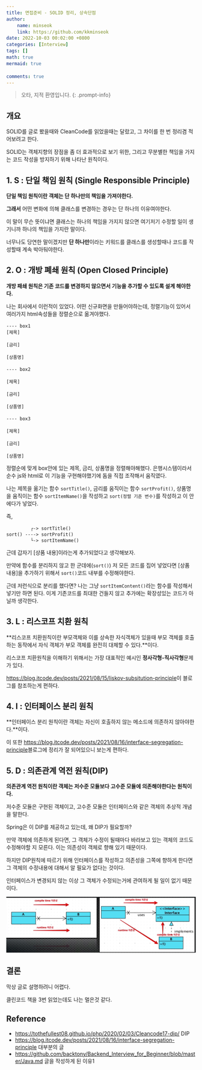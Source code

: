 ```yaml
---
title: 면접준비 - SOLID 정리, 상속단점
author: 
    name: minseok
    link: https://github.com/kkminseok
date: 2022-10-03 00:02:00 +0800
categories: [Interview]
tags: []
math: true
mermaid: true

comments: true
---
```


> 오타, 지적 환영입니다.
{: .prompt-info}

## 개요

SOLID를 글로 봤을때와 CleanCode를 읽었을때는 달랐고, 그 차이를 한 번 정리겸 적어보려고 한다.

SOLID는 객체지향의 장점을 좀 더 효과적으로 보기 위한, 그리고 무분별한 책임을 가지는 코드 작성을 방지하기 위해 나타난 원칙이다.

## 1. S : 단일 책임 원칙 (Single Responsible Principle)

**단일 책임 원칙이란 객체는 단 하나만의 책임을 가져야한다.**

**그래서** 어떤 변화에 의해 클래스를 변경하는 경우는 단 하나의 이유여야한다.

이 말이 무슨 뜻이냐면 클래스는 하나의 책임을 가지지 않으면 여기저기 수정할 일이 생기니까 하나의 책임을 가지란 말이다.

너무나도 당연한 말이겠지만 **단 하나만**이라는 키워드를 클래스를 생성할때나 코드를 작성할때 계속 박아둬야한다.

## 2. O : 개방 폐쇄 원칙 (Open Closed Principle)

**개방 패쇄 원칙은 기존 코드를 변경하지 않으면서 기능을 추가할 수 있도록 설계 해야한다.**

나는 회사에서 이런적이 있었다. 어떤 신규화면을 만들어야하는데, 정렬기능이 있어서 여러가지 html속성들을 정렬순으로 옮겨야했다.

```text
---- box1
[제목]

[금리]

[상품명]

---- box2

[제목]

[금리]

[상품명]

---- box3

[제목]

[금리]

[상품명]

```

정렬순에 맞게 box안에 있는 제목, 금리, 상품명을 정렬해야해했다. 은행시스템이라서 순수 js와 html로 이 기능을 구현해야했기에 돔을 직접 조작해서 움직였다.

나는 제목을 옮기는 함수 `sortTitle()`, 금리를 움직이는 함수 `sortProfit()`,  상품명을 움직이는 함수 `sortItemName()`을 작성하고 `sort(정렬 기준 변수)`를 작성하고 이 안에다가 넣었다.

즉, 

```text
         ┌-> sortTitle()
sort() ----> sortProfit()
         └-> sortItemName()
```

근데 갑자기 [상품 내용]이라는게 추가되었다고 생각해보자. 

만약에 함수를 분리하지 않고 한 군데에(`sort()`) 저 모든 코드를 집어 넣었다면 [상품 내용]을 추가하기 위해서 `sort()`코드 내부를 수정해야한다.

근데 저런식으로 분리를 했다면? 나는 그냥 `sortItemContent()`라는 함수를 작성해서 넣기만 하면 된다. 이게 기존코드를 최대한 건들지 않고 추가에는 확장성있는 코드가 아닐까 생각한다.

## 3. L : 리스코프 치환 원칙

**리스코프 치환원칙이란 부모객체와 이를 상속한 자식객체가 있을때 부모 객체를 호출하는 동작에서 자식 객체가 부모 객체를 완전히 대체할 수 있다.**이다.

리스코프 치환원칙을 이해하기 위해서는 가장 대표적인 예시인 **정사각형-직사각형**문제가 있다.

<https://blog.itcode.dev/posts/2021/08/15/liskov-subsitution-principle>이 블로그를 참조하는게 편하다.

## 4. I : 인터페이스 분리 원칙

**인터페이스 분리 원칙이란 객체는 자신이 호출하지 않는 메소드에 의존하지 않아야한다.**이다.

이 또한 <https://blog.itcode.dev/posts/2021/08/16/interface-segregation-principle>블로그에 정리가 잘 되어있으니 보는게 편하다.

## 5. D : 의존관계 역전 원칙(DIP)

**의존관계 역전 원칙이란 객체는 저수준 모듈보다 고수준 모듈에 의존해야한다는 원칙이다.**

저수준 모듈은 구현된 객체이고, 고수준 모듈은 인터페이스와 같은 객체의 추상적 개념을 말한다.

Spring은 이 DIP를 제공하고 있는데, 왜 DIP가 필요할까?

만약 객체에 의존하게 된다면, 그 객체가 수정이 될때마다 바라보고 있는 객체의 코드도 수정해야할 지 모른다. 이는 의존성이 객체로 향해 있기 때문이다.

하지만 DIP원칙에 따르기 위해 인터페이스를 작성하고 의존성을 그쪽에 향하게 한다면 그 객체의 수정내용에 대해서 알 필요가 없다는 것이다.

인터페이스가 변경되지 않는 이상 그 객체가 수정되는거에 관여하게 될 일이 없기 때문이다.

![](/assets/img/interview/dip.png)


## 결론

막상 글로 설명하려니 어렵다.

클린코드 책을 3번 읽었는데도 나는 멀은것 같다.

## Reference

- <https://tothefullest08.github.io/php/2020/02/03/Cleancode17-dip/> DIP
- <https://blog.itcode.dev/posts/2021/08/16/interface-segregation-principle> 대부분의 글
- <https://github.com/backtony/Backend_Interview_for_Beginner/blob/master/Java.md> 글을 작성하게 된 이유1

